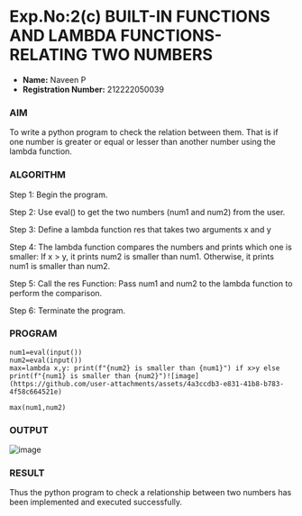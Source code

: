 # Exp.No:2(c)	BUILT-IN FUNCTIONS AND LAMBDA FUNCTIONS- RELATING TWO NUMBERS
- **Name:** Naveen P
- **Registration Number:** 212222050039

### AIM
To write a python program to check the relation between them. That is if one number is greater or equal or lesser than another number using the lambda function.
### ALGORITHM

Step 1:	 Begin the program.

Step 2:	 Use eval() to get the two numbers (num1 and num2) from the user.

Step 3:	 Define a lambda function res that takes two arguments x and y

Step 4:	 The lambda function compares the numbers and prints which one is smaller: If x > y, it prints num2 is smaller than num1. Otherwise, it prints num1 is smaller than num2.

Step 5:	 Call the res Function: Pass num1 and num2 to the lambda function to perform the comparison.

Step 6:	 Terminate the program.

### PROGRAM
```
num1=eval(input())
num2=eval(input())
max=lambda x,y: print(f"{num2} is smaller than {num1}") if x>y else print(f"{num1} is smaller than {num2}")![image](https://github.com/user-attachments/assets/4a3ccdb3-e831-41b8-b783-4f58c664521e)

max(num1,num2)
```
### OUTPUT
![image](https://github.com/user-attachments/assets/d6767aa8-b158-4f19-83f6-af03322a5b9d)


### RESULT
Thus the python program to check a relationship between two numbers has been implemented and executed successfully.
